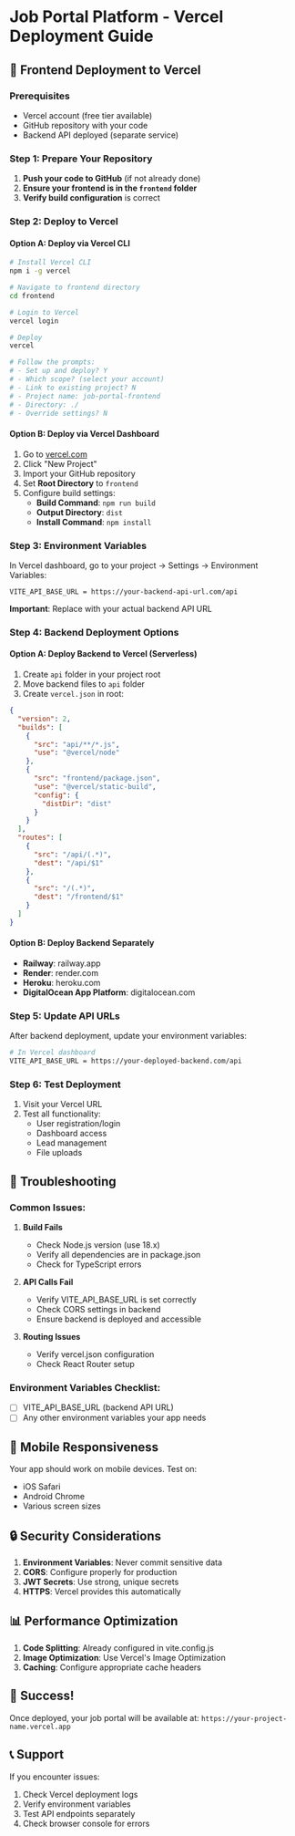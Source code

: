 # Job Portal Platform - Vercel Deployment Guide

## 🚀 Frontend Deployment to Vercel

### Prerequisites
- Vercel account (free tier available)
- GitHub repository with your code
- Backend API deployed (separate service)

### Step 1: Prepare Your Repository

1. **Push your code to GitHub** (if not already done)
2. **Ensure your frontend is in the `frontend` folder**
3. **Verify build configuration** is correct

### Step 2: Deploy to Vercel

#### Option A: Deploy via Vercel CLI
```bash
# Install Vercel CLI
npm i -g vercel

# Navigate to frontend directory
cd frontend

# Login to Vercel
vercel login

# Deploy
vercel

# Follow the prompts:
# - Set up and deploy? Y
# - Which scope? (select your account)
# - Link to existing project? N
# - Project name: job-portal-frontend
# - Directory: ./
# - Override settings? N
```

#### Option B: Deploy via Vercel Dashboard
1. Go to [vercel.com](https://vercel.com)
2. Click "New Project"
3. Import your GitHub repository
4. Set **Root Directory** to `frontend`
5. Configure build settings:
   - **Build Command**: `npm run build`
   - **Output Directory**: `dist`
   - **Install Command**: `npm install`

### Step 3: Environment Variables

In Vercel dashboard, go to your project → Settings → Environment Variables:

```
VITE_API_BASE_URL = https://your-backend-api-url.com/api
```

**Important**: Replace with your actual backend API URL

### Step 4: Backend Deployment Options

#### Option A: Deploy Backend to Vercel (Serverless)
1. Create `api` folder in your project root
2. Move backend files to `api` folder
3. Create `vercel.json` in root:
```json
{
  "version": 2,
  "builds": [
    {
      "src": "api/**/*.js",
      "use": "@vercel/node"
    },
    {
      "src": "frontend/package.json",
      "use": "@vercel/static-build",
      "config": {
        "distDir": "dist"
      }
    }
  ],
  "routes": [
    {
      "src": "/api/(.*)",
      "dest": "/api/$1"
    },
    {
      "src": "/(.*)",
      "dest": "/frontend/$1"
    }
  ]
}
```

#### Option B: Deploy Backend Separately
- **Railway**: railway.app
- **Render**: render.com
- **Heroku**: heroku.com
- **DigitalOcean App Platform**: digitalocean.com

### Step 5: Update API URLs

After backend deployment, update your environment variables:

```bash
# In Vercel dashboard
VITE_API_BASE_URL = https://your-deployed-backend.com/api
```

### Step 6: Test Deployment

1. Visit your Vercel URL
2. Test all functionality:
   - User registration/login
   - Dashboard access
   - Lead management
   - File uploads

## 🔧 Troubleshooting

### Common Issues:

1. **Build Fails**
   - Check Node.js version (use 18.x)
   - Verify all dependencies are in package.json
   - Check for TypeScript errors

2. **API Calls Fail**
   - Verify VITE_API_BASE_URL is set correctly
   - Check CORS settings in backend
   - Ensure backend is deployed and accessible

3. **Routing Issues**
   - Verify vercel.json configuration
   - Check React Router setup

### Environment Variables Checklist:
- [ ] VITE_API_BASE_URL (backend API URL)
- [ ] Any other environment variables your app needs

## 📱 Mobile Responsiveness

Your app should work on mobile devices. Test on:
- iOS Safari
- Android Chrome
- Various screen sizes

## 🔒 Security Considerations

1. **Environment Variables**: Never commit sensitive data
2. **CORS**: Configure properly for production
3. **JWT Secrets**: Use strong, unique secrets
4. **HTTPS**: Vercel provides this automatically

## 📊 Performance Optimization

1. **Code Splitting**: Already configured in vite.config.js
2. **Image Optimization**: Use Vercel's Image Optimization
3. **Caching**: Configure appropriate cache headers

## 🎉 Success!

Once deployed, your job portal will be available at:
`https://your-project-name.vercel.app`

## 📞 Support

If you encounter issues:
1. Check Vercel deployment logs
2. Verify environment variables
3. Test API endpoints separately
4. Check browser console for errors

